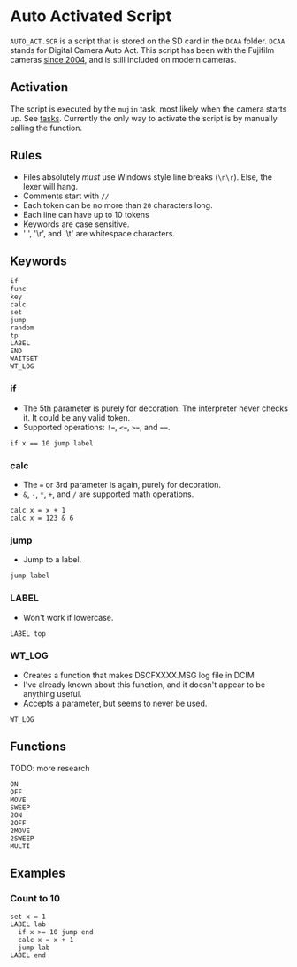 # Auto Activated Script
`AUTO_ACT.SCR` is a script that is stored on the SD card in the `DCAA` folder. `DCAA` stands for Digital Camera Auto Act.
This script has been with the Fujifilm cameras [since 2004](https://en.wikipedia.org/wiki/FinePix_S3_Pro), and is still included on modern cameras.

## Activation
The script is executed by the `mujin` task, most likely when the camera starts up. See [tasks](tasks.md).
Currently the only way to activate the script is by manually calling the function.

## Rules
- Files absolutely *must* use Windows style line breaks (`\n\r`). Else, the lexer will hang.
- Comments start with `//`
- Each token can be no more than `20` characters long.
- Each line can have up to 10 tokens
- Keywords are case sensitive.
- ' ', '\r', and '\t' are whitespace characters.

## Keywords
```
if
func
key
calc
set
jump
random
tp
LABEL
END
WAITSET
WT_LOG
```
### if
- The 5th parameter is purely for decoration. The interpreter never checks it. It could be any valid token.
- Supported operations: `!=`, `<=`, `>=`, and `==`.
```
if x == 10 jump label
```
### calc
- The `=` or 3rd parameter is again, purely for decoration.
- `&`, `-`, `*`, `+`, and `/` are supported math operations.
```
calc x = x + 1
calc x = 123 & 6
```
### jump
- Jump to a label.
```
jump label
```
### LABEL
- Won't work if lowercase.
```
LABEL top
```
### WT_LOG
- Creates a function that makes DSCFXXXX.MSG log file in DCIM
- I've already known about this function, and it doesn't appear to be anything useful.
- Accepts a parameter, but seems to never be used.
```
WT_LOG
```

## Functions
TODO: more research
```
ON
OFF
MOVE
SWEEP
2ON
2OFF
2MOVE
2SWEEP
MULTI
```

## Examples
### Count to 10
```
set x = 1
LABEL lab
  if x >= 10 jump end
  calc x = x + 1
  jump lab
LABEL end
```
